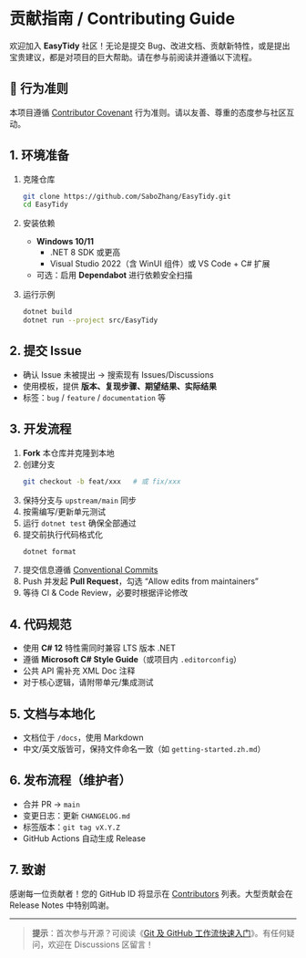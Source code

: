 # 贡献指南 / Contributing Guide

欢迎加入 **EasyTidy** 社区！无论是提交 Bug、改进文档、贡献新特性，或是提出宝贵建议，都是对项目的巨大帮助。请在参与前阅读并遵循以下流程。

## 📝 行为准则

本项目遵循 [Contributor Covenant](https://www.contributor-covenant.org/) 行为准则。请以友善、尊重的态度参与社区互动。

## 1. 环境准备

1. 克隆仓库  
   ```bash
   git clone https://github.com/SaboZhang/EasyTidy.git
   cd EasyTidy
   ```

2. 安装依赖  
   - **Windows 10/11**  
     - .NET 8 SDK 或更高  
     - Visual Studio 2022（含 WinUI 组件）或 VS Code + C# 扩展  
   - 可选：启用 **Dependabot** 进行依赖安全扫描

3. 运行示例  
   ```bash
   dotnet build
   dotnet run --project src/EasyTidy
   ```

## 2. 提交 Issue

- 确认 Issue 未被提出 → 搜索现有 Issues/Discussions  
- 使用模板，提供 **版本、复现步骤、期望结果、实际结果**  
- 标签：`bug` / `feature` / `documentation` 等

## 3. 开发流程

1. **Fork** 本仓库并克隆到本地  
2. 创建分支  
   ```bash
   git checkout -b feat/xxx   # 或 fix/xxx
   ```
3. 保持分支与 `upstream/main` 同步  
4. 按需编写/更新单元测试  
5. 运行 `dotnet test` 确保全部通过  
6. 提交前执行代码格式化  
   ```bash
   dotnet format
   ```
7. 提交信息遵循 [Conventional Commits](https://www.conventionalcommits.org/zh-hans/v1.0.0/)  
8. Push 并发起 **Pull Request**，勾选 “Allow edits from maintainers”  
9. 等待 CI & Code Review，必要时根据评论修改

## 4. 代码规范

- 使用 **C# 12** 特性需同时兼容 LTS 版本 .NET  
- 遵循 **Microsoft C# Style Guide**（或项目内 `.editorconfig`）  
- 公共 API 需补充 XML Doc 注释  
- 对于核心逻辑，请附带单元/集成测试

## 5. 文档与本地化

- 文档位于 `/docs`，使用 Markdown  
- 中文/英文版皆可，保持文件命名一致（如 `getting-started.zh.md`）

## 6. 发布流程（维护者）

- 合并 PR → `main`  
- 变更日志：更新 `CHANGELOG.md`  
- 标签版本：`git tag vX.Y.Z`  
- GitHub Actions 自动生成 Release

## 7. 致谢

感谢每一位贡献者！您的 GitHub ID 将显示在 [Contributors](https://github.com/SaboZhang/EasyTidy/graphs/contributors) 列表。大型贡献会在 Release Notes 中特别鸣谢。

---

> **提示**：首次参与开源？可阅读《[Git 及 GitHub 工作流快速入门](https://docs.github.com/en/get-started/quickstart)》。有任何疑问，欢迎在 Discussions 区留言！
